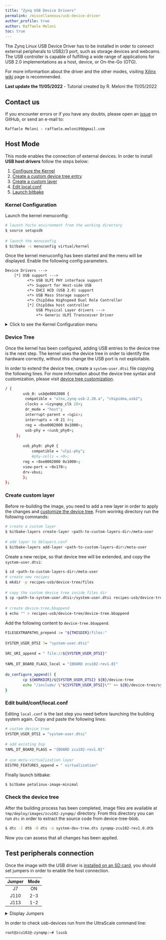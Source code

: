 ```yaml
---
title: "Zynq USB Device Drivers"
permalink: /miscellaneous/usb-device-driver
author_profile: true
author: Raffaele Meloni
toc: true
---
```


The Zynq Linux USB Device Driver has to be installed in order to connect external peripherals to USB2/3 port, such as storage devices and webcams. The USB controller is capable of fulfilling a wide range of applications for USB 2.0 implementations as a host, device, or On-the-Go (OTG). 

For more informartion about the driver and the other modes, visiting <a href="https://xilinx-wiki.atlassian.net/wiki/spaces/A/pages/18842272/Zynq+Linux+USB+Device+Driver" target="_blank">Xilinx wiki</a> page is recommended.

**Last update the 11/05/2022** - Tutorial created by R. Meloni the 11/05/2022

## Contact us
If you encounter errors or if you have any doubts, please open an <a href="https://github.com/mdc-suite/mdc-suite.github.io/issues" target="_blank">issue</a> on GitHub, or send an e-mail to:

    Raffaele Meloni - raffaele.meloni99@gmail.com


## Host Mode
This mode enables the connection of external devices. In order to install **USB host drivers** follow the steps below:
 1. [Configure the Kernel](#kernel-configuration)
 2. [Create a custom device tree entry](#device-tree)
 3. [Create a custom layer](#create-custom-layer)
 4. [Edit local.conf](#edit-buildconflocalconf)
 5. [Launch bitbake](yoctofpga#launch-bitbake)

### Kernel Configuration
Launch the kernel menuconfig:
```bash
# launch Yocto environment from the working directory
$ source setupsdk

# launch the menuconfig
$ bitbake -c menuconfig virtual/kernel
```

Once the kernel menuconfig has been started and the menu will be displayed. Enable the following config parameters.
```
Device Drivers --->
    [*] USB support --->
          <*> USB ULPI PHY interface support 
          <*> Support for Host-side USB
          <*> EHCI HCD (USB 2.0) support
          <*> USB Mass Storage support
          <*> ChipIdea Highspeed Dual Role Controller
          [*] ChipIdea host controller
              USB Physical Layer drivers --->
              <*> Generic ULPI Transceiver Driver
```
<details> <summary>Click to see the Kernel Configuration menu</summary>

<img src="pictures/kernel-menuconfig.png" alt="kernel-menuconfig">

</details>


### Device Tree
Once the kernel has been configured, adding USB entries to the device tree is the next step. The kernel uses the device tree in order to identify the hardware correctly, without this change the USB port is not exploitable.

In order to extend the device tree, create a `system-user.dtsi` file copying the following lines. For more information about the device tree syntax and customization, please visit <a href="https://developer.toradex.com/linux-bsp/how-to/device-tree/device-tree-customization/" target="_blank">device tree customization</a>.
```bash
/ {
        usb_0: usb@e0002000 {
         compatible = "xlnx,zynq-usb-2.20.a", "chipidea,usb2";
         clocks = <&zynqmp_clk 28>;
         dr_mode = "host";
         interrupt-parent = <&gic>;
         interrupts = <0 21 4>;
         reg = <0xe0002000 0x1000>;
         usb-phy = <&usb_phy0>;
     };
 
        usb_phy0: phy0 {
            compatible = "ulpi-phy";
            #phy-cells = <0>;
        reg = <0xe0002000 0x1000>;
        view-port = <0x170>;
        drv-vbus;
        };
};
```

### Create custom layer
Before re-building the image, you need to add a new layer in order to apply the changes and <a href="https://xilinx-wiki.atlassian.net/wiki/spaces/A/pages/61669922/Customizing+Device+Trees+in+Xilinx+Yocto" target="_blank">customize the device tree</a>. From worinkg directory run the following commands:
```bash
# create a custom layer
$ bitbake-layers create-layer <path-to-custom-layers-dir>/meta-user

# add layer to bblayers.conf
$ bitbake-layers add-layer <path-to-custom-layers-dir>/meta-user
```
Create a new recipe, so that device tree will be extended, and copy the `system-user.dtsi`:
```bash
$ cd <path-to-custom-layers-dir>/meta-user
# create new recipes
$ mkdir -p recipes-usb/device-tree/files

# copy the custom device tree inside files dir
$ cp <path-to-system-user.dtsi>/system-user.dtsi recipes-usb/device-tree/files

# create device-tree.bbappend
$ echo "" > recipes-usb/device-tree/device-tree.bbappend
```
Add the following content to `device-tree.bbappend`.
```bash
FILESEXTRAPATHS_prepend := "${THISDIR}/files:"
 
SYSTEM_USER_DTSI ?= "system-user.dtsi"
 
SRC_URI_append = " file://${SYSTEM_USER_DTSI}"

YAML_DT_BOARD_FLAGS_local = "{BOARD zcu102-rev1.0}"
 
do_configure_append() {
        cp ${WORKDIR}/${SYSTEM_USER_DTSI} ${B}/device-tree
        echo "/include/ \"${SYSTEM_USER_DTSI}\"" >> ${B}/device-tree/system-top.dts
}
```

### Edit build/conf/local.conf
Editing `local.conf` is the last step you need before launching the building system again. Copy and paste the following lines:
```bash
# custom device tree
SYSTEM_USER_DTSI = "system-user.dtsi"

# add existing bsp
YAML_DT_BOARD_FLAGS = "{BOARD zcu102-rev1.0}"

# use meta-virtualization layer
DISTRO_FEATURES_append = " virtualization"
```

Finally launch bitbake:
```bash
$ bitbake petalinux-image-minimal
```
### Check the device tree
After the building process has been completed, image files are available at `tmp/deploy/images/zcu102-zynqmp/` directory. From this directory you can run `dtc` in order to extract the source code from device-tree-blob.
```bash 
$ dtc -I dtb -O dts -o system-dev-tree.dts zynqmp-zcu102-rev1.0.dtb
```
Now you can assess that all changes has been applied. 


## Test peripherals connection
Once the image with the USB driver is [installed on an SD card](yoctofpga#boot-from-sd-card), you should set jumpers in order to enable the host connection.

|  Jumper  | Mode |
| :------: | :--: |
| J7       | ON   |
| J110     | 2-3  |
| J113     | 1-2  |

<details> <summary>Display Jumpers</summary>

<img src="pictures/set-jumpers-usb-host.jpg" alt="Set Jumpers for USB host connection">

</details>

In order to check usb-devices run from the UltraScale command line:
```bash
root@zcu102@-zynqmp:~# lsusb
```
